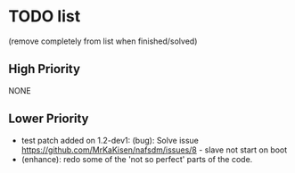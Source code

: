 # TODO list
(remove completely from list when finished/solved)

## High Priority
NONE

## Lower Priority
* test patch added on 1.2-dev1: (bug): Solve issue https://github.com/MrKaKisen/nafsdm/issues/8 - slave not start on boot
* (enhance): redo some of the 'not so perfect' parts of the code.
